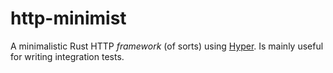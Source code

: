 # http-minimist

A minimalistic Rust HTTP _framework_ (of sorts) using
[Hyper](https://crates.io/crates/hyper). Is mainly useful for writing
integration tests.
